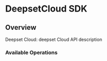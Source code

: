 # DeepsetCloud SDK


## Overview

Deepset Cloud: deepset Cloud API description

### Available Operations

